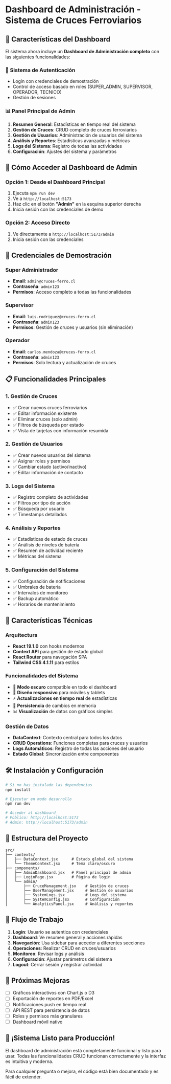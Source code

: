 # Dashboard de Administración - Sistema de Cruces Ferroviarios

## 🎯 Características del Dashboard

El sistema ahora incluye un **Dashboard de Administración completo** con las siguientes funcionalidades:

### 🔐 Sistema de Autenticación
- Login con credenciales de demostración
- Control de acceso basado en roles (SUPER_ADMIN, SUPERVISOR, OPERADOR, TECNICO)
- Gestión de sesiones

### 📊 Panel Principal de Admin
1. **Resumen General**: Estadísticas en tiempo real del sistema
2. **Gestión de Cruces**: CRUD completo de cruces ferroviarios
3. **Gestión de Usuarios**: Administración de usuarios del sistema
4. **Análisis y Reportes**: Estadísticas avanzadas y métricas
5. **Logs del Sistema**: Registro de todas las actividades
6. **Configuración**: Ajustes del sistema y parámetros

## 🚀 Cómo Acceder al Dashboard de Admin

### Opción 1: Desde el Dashboard Principal
1. Ejecuta `npm run dev`
2. Ve a `http://localhost:5173`
3. Haz clic en el botón **"Admin"** en la esquina superior derecha
4. Inicia sesión con las credenciales de demo

### Opción 2: Acceso Directo
1. Ve directamente a `http://localhost:5173/admin`
2. Inicia sesión con las credenciales

## 🔑 Credenciales de Demostración

### Super Administrador
- **Email**: `admin@cruces-ferro.cl`
- **Contraseña**: `admin123`
- **Permisos**: Acceso completo a todas las funcionalidades

### Supervisor
- **Email**: `luis.rodriguez@cruces-ferro.cl`
- **Contraseña**: `admin123`
- **Permisos**: Gestión de cruces y usuarios (sin eliminación)

### Operador
- **Email**: `carlos.mendoza@cruces-ferro.cl`
- **Contraseña**: `admin123`
- **Permisos**: Solo lectura y actualización de cruces

## 📋 Funcionalidades Principales

### 1. Gestión de Cruces
- ✅ Crear nuevos cruces ferroviarios
- ✅ Editar información existente
- ✅ Eliminar cruces (solo admin)
- ✅ Filtros de búsqueda por estado
- ✅ Vista de tarjetas con información resumida

### 2. Gestión de Usuarios
- ✅ Crear nuevos usuarios del sistema
- ✅ Asignar roles y permisos
- ✅ Cambiar estado (activo/inactivo)
- ✅ Editar información de contacto

### 3. Logs del Sistema
- ✅ Registro completo de actividades
- ✅ Filtros por tipo de acción
- ✅ Búsqueda por usuario
- ✅ Timestamps detallados

### 4. Análisis y Reportes
- ✅ Estadísticas de estado de cruces
- ✅ Análisis de niveles de batería
- ✅ Resumen de actividad reciente
- ✅ Métricas del sistema

### 5. Configuración del Sistema
- ✅ Configuración de notificaciones
- ✅ Umbrales de batería
- ✅ Intervalos de monitoreo
- ✅ Backup automático
- ✅ Horarios de mantenimiento

## 🎨 Características Técnicas

### Arquitectura
- **React 19.1.0** con hooks modernos
- **Context API** para gestión de estado global
- **React Router** para navegación SPA
- **Tailwind CSS 4.1.11** para estilos

### Funcionalidades del Sistema
- 🌙 **Modo oscuro** compatible en todo el dashboard
- 📱 **Diseño responsivo** para móviles y tablets
- ⚡ **Actualizaciones en tiempo real** de estadísticas
- 🔄 **Persistencia** de cambios en memoria
- 📊 **Visualización** de datos con gráficos simples

### Gestión de Datos
- **DataContext**: Contexto central para todos los datos
- **CRUD Operations**: Funciones completas para cruces y usuarios
- **Logs Automáticos**: Registro de todas las acciones del usuario
- **Estado Global**: Sincronización entre componentes

## 🛠️ Instalación y Configuración

```bash
# Si no has instalado las dependencias
npm install

# Ejecutar en modo desarrollo
npm run dev

# Acceder al dashboard
# Público: http://localhost:5173
# Admin: http://localhost:5173/admin
```

## 📁 Estructura del Proyecto

```
src/
├── contexts/
│   ├── DataContext.jsx      # Estado global del sistema
│   └── ThemeContext.jsx     # Tema claro/oscuro
├── components/
│   ├── AdminDashboard.jsx   # Panel principal de admin
│   ├── LoginPage.jsx        # Página de login
│   └── admin/
│       ├── CruceManagement.jsx    # Gestión de cruces
│       ├── UserManagement.jsx     # Gestión de usuarios
│       ├── SystemLogs.jsx         # Logs del sistema
│       ├── SystemConfig.jsx       # Configuración
│       └── AnalyticsPanel.jsx     # Análisis y reportes
```

## 🔄 Flujo de Trabajo

1. **Login**: Usuario se autentica con credenciales
2. **Dashboard**: Ve resumen general y acciones rápidas
3. **Navegación**: Usa sidebar para acceder a diferentes secciones
4. **Operaciones**: Realizar CRUD en cruces/usuarios
5. **Monitoreo**: Revisar logs y análisis
6. **Configuración**: Ajustar parámetros del sistema
7. **Logout**: Cerrar sesión y registrar actividad

## 🚀 Próximas Mejoras

- [ ] Gráficos interactivos con Chart.js o D3
- [ ] Exportación de reportes en PDF/Excel
- [ ] Notificaciones push en tiempo real
- [ ] API REST para persistencia de datos
- [ ] Roles y permisos más granulares
- [ ] Dashboard móvil nativo

## 🎉 ¡Sistema Listo para Producción!

El dashboard de administración está completamente funcional y listo para usar. Todas las funcionalidades CRUD funcionan correctamente y la interfaz es intuitiva y moderna.

Para cualquier pregunta o mejora, el código está bien documentado y es fácil de extender. 